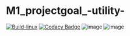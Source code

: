 # M1_projectgoal_-utility-
[![Build-linux](https://github.com/Anant325/M1_projectgoal_-utility-/actions/workflows/Build-linux.yml/badge.svg?branch=main)](https://github.com/Anant325/M1_projectgoal_-utility-/actions/workflows/Build-linux.yml)
[![Codacy Badge](https://app.codacy.com/project/badge/Grade/fa69c8578a694844be077ede248ecc83)](https://www.codacy.com/gh/Anant325/M1_projectgoal_-utility-/dashboard?utm_source=github.com&amp;utm_medium=referral&amp;utm_content=Anant325/M1_projectgoal_-utility-&amp;utm_campaign=Badge_Grade)
![image](https://user-images.githubusercontent.com/98871955/153401768-eab0eae3-8591-41b5-8db6-1bdacab75d95.png)
![image](https://user-images.githubusercontent.com/98871955/153401917-b154c2c9-6c3b-4269-902d-64107f4dd6ae.png)

